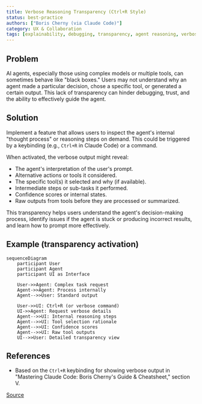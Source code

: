 ```yaml
---
title: Verbose Reasoning Transparency (Ctrl+R Style)
status: best-practice
authors: ["Boris Cherny (via Claude Code)"]
category: UX & Collaboration
tags: [explainability, debugging, transparency, agent reasoning, verbose mode, introspection]
---
```


## Problem
AI agents, especially those using complex models or multiple tools, can sometimes behave like "black boxes." Users may not understand why an agent made a particular decision, chose a specific tool, or generated a certain output. This lack of transparency can hinder debugging, trust, and the ability to effectively guide the agent.

## Solution
Implement a feature that allows users to inspect the agent's internal "thought process" or reasoning steps on demand. This could be triggered by a keybinding (e.g., `Ctrl+R` in Claude Code) or a command.

When activated, the verbose output might reveal:
-   The agent's interpretation of the user's prompt.
-   Alternative actions or tools it considered.
-   The specific tool(s) it selected and why (if available).
-   Intermediate steps or sub-tasks it performed.
-   Confidence scores or internal states.
-   Raw outputs from tools before they are processed or summarized.

This transparency helps users understand the agent's decision-making process, identify issues if the agent is stuck or producing incorrect results, and learn how to prompt more effectively.

## Example (transparency activation)
```mermaid
sequenceDiagram
    participant User
    participant Agent
    participant UI as Interface
    
    User->>Agent: Complex task request
    Agent->>Agent: Process internally
    Agent-->>User: Standard output
    
    User->>UI: Ctrl+R (or verbose command)
    UI->>Agent: Request verbose details
    Agent-->>UI: Internal reasoning steps
    Agent-->>UI: Tool selection rationale
    Agent-->>UI: Confidence scores
    Agent-->>UI: Raw tool outputs
    UI-->>User: Detailed transparency view
```

## References
-   Based on the `Ctrl+R` keybinding for showing verbose output in "Mastering Claude Code: Boris Cherny's Guide & Cheatsheet," section V.

[Source](https://www.nibzard.com/ampcode)